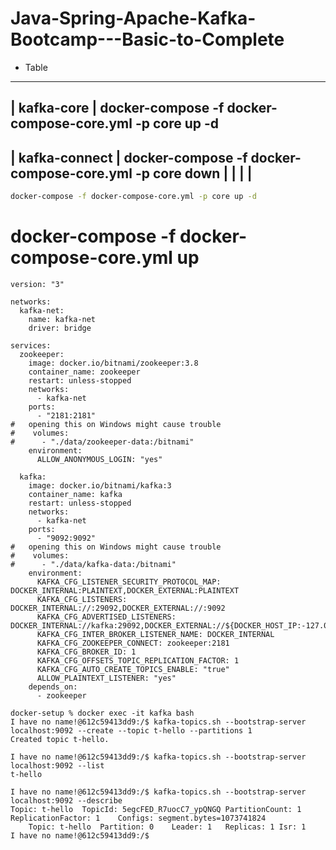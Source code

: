 # Java-Spring-Apache-Kafka-Bootcamp---Basic-to-Complete

- Table 

------------------------------------------------------------------------------------------------
| kafka-core            | docker-compose -f docker-compose-core.yml -p core up -d  
----------------------------------
| kafka-connect         | docker-compose -f docker-compose-core.yml -p core down
|                       | 
|                       |
----------------------------------
```sh
docker-compose -f docker-compose-core.yml -p core up -d
```


# docker-compose -f docker-compose-core.yml up

```
version: "3"

networks:
  kafka-net:
    name: kafka-net
    driver: bridge

services:
  zookeeper:
    image: docker.io/bitnami/zookeeper:3.8
    container_name: zookeeper
    restart: unless-stopped
    networks:
      - kafka-net
    ports:
      - "2181:2181"
#   opening this on Windows might cause trouble
#    volumes:
#      - "./data/zookeeper-data:/bitnami"
    environment:
      ALLOW_ANONYMOUS_LOGIN: "yes"
      
  kafka:
    image: docker.io/bitnami/kafka:3
    container_name: kafka
    restart: unless-stopped
    networks:
      - kafka-net
    ports:
      - "9092:9092"
#   opening this on Windows might cause trouble
#    volumes:
#      - "./data/kafka-data:/bitnami"
    environment:
      KAFKA_CFG_LISTENER_SECURITY_PROTOCOL_MAP: DOCKER_INTERNAL:PLAINTEXT,DOCKER_EXTERNAL:PLAINTEXT
      KAFKA_CFG_LISTENERS: DOCKER_INTERNAL://:29092,DOCKER_EXTERNAL://:9092
      KAFKA_CFG_ADVERTISED_LISTENERS: DOCKER_INTERNAL://kafka:29092,DOCKER_EXTERNAL://${DOCKER_HOST_IP:-127.0.0.1}:9092
      KAFKA_CFG_INTER_BROKER_LISTENER_NAME: DOCKER_INTERNAL
      KAFKA_CFG_ZOOKEEPER_CONNECT: zookeeper:2181
      KAFKA_CFG_BROKER_ID: 1
      KAFKA_CFG_OFFSETS_TOPIC_REPLICATION_FACTOR: 1
      KAFKA_CFG_AUTO_CREATE_TOPICS_ENABLE: "true"
      ALLOW_PLAINTEXT_LISTENER: "yes"
    depends_on:
      - zookeeper
```


```
docker-setup % docker exec -it kafka bash
I have no name!@612c59413dd9:/$ kafka-topics.sh --bootstrap-server localhost:9092 --create --topic t-hello --partitions 1
Created topic t-hello.

I have no name!@612c59413dd9:/$ kafka-topics.sh --bootstrap-server localhost:9092 --list                                 
t-hello

I have no name!@612c59413dd9:/$ kafka-topics.sh --bootstrap-server localhost:9092 --describe
Topic: t-hello	TopicId: 5egcFED_R7uocC7_ypQNGQ	PartitionCount: 1	ReplicationFactor: 1	Configs: segment.bytes=1073741824
	Topic: t-hello	Partition: 0	Leader: 1	Replicas: 1	Isr: 1
I have no name!@612c59413dd9:/$ 
```
